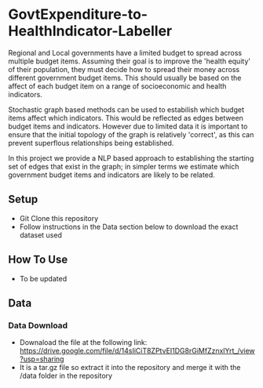 # GovtExpenditure-to-HealthIndicator-Labeller

Regional and Local governments have a limited budget to spread across multiple budget items. Assuming their goal is to improve the 'health equity' of their population, they must decide how to spread their money across different government budget items. This should usually be based on the affect of each budget item on a range of socioeconomic and health indicators.

Stochastic graph based methods can be used to estabilish which budget items affect which indicators. This would be reflected as edges between budget items and indicators. However due to limited data it is important to ensure that the initial topology of the graph is relatively 'correct', as this can prevent superflous relationships being established.

In this project we provide a NLP based approach to establishing the starting set of edges that exist in the graph; in simpler terms we estimate which government budget items and indicators are likely to be related.

## Setup
- Git Clone this repository
- Follow instructions in the Data section below to download the exact dataset used 

## How To Use
- To be updated

## Data 
### Data Download
- Downaload the file at the following link: https://drive.google.com/file/d/14sIiCiT8ZPtvEI1DG8rGiMfZznxlYrt_/view?usp=sharing
- It is a tar.gz file so extract it into the repository and merge it with the /data folder in the repository
